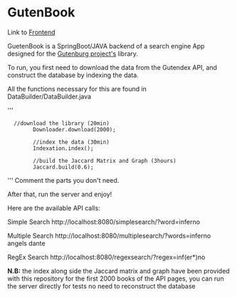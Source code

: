 # GutenBook

Link to [Frontend](https://github.com/GUELIANEBelkacem/GutenBookFront)

GuetenBook is a SpringBoot/JAVA backend of a search engine App designed for the [Gutenburg project's](https://www.gutenberg.org/) library.

To run, you first need to download the data from the Gutendex API, and construct the database by indexing the data.

All the functions necessary for this are found in DataBuilder/DataBuilder.java

'''
      
      //download the library (20min)
			Downloader.download(2000);
			
			//index the data (30min)
			Indexation.index();
			
			//build the Jaccard Matrix and Graph (3hours)
			Jaccard.build(0.6);
'''
Comment the parts you don't need.

After that, run the server and enjoy!

Here are the available API calls:

Simple Search
http://localhost:8080/simplesearch/?word=inferno

Multiple Search
http://localhost:8080/multiplesearch/?words=inferno angels dante

RegEx Search
http://localhost:8080/regexsearch/?regex=inf(er*)no


**N.B:** the index along side the Jaccard matrix and graph have been provided with this repository for the first 2000 books of the API pages, you can run the server directly for tests no need to reconstruct the database 
